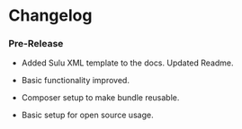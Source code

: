 Changelog
=========

### Pre-Release

* Added Sulu XML template to the docs. Updated Readme.

* Basic functionality improved.

* Composer setup to make bundle reusable.

* Basic setup for open source usage.
